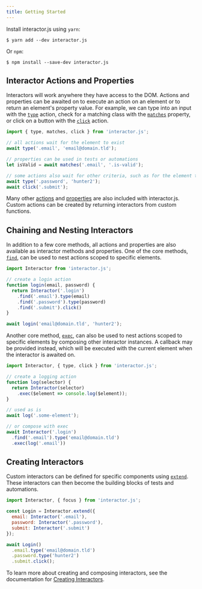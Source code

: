 ```yaml
---
title: Getting Started
---
```


Install interactor.js using `yarn`:

``` session
$ yarn add --dev interactor.js
```

Or `npm`:

``` session
$ npm install --save-dev interactor.js
```

## Interactor Actions and Properties

Interactors will work anywhere they have access to the DOM. Actions and properties can be awaited on
to execute an action on an element or to return an element's property value. For example, we can
type into an input with the [`type`](/actions/type) action, check for a matching class with the
[`matches`](/properties/matches) property, or click on a button with the [`click`](/actions/click)
action.

``` javascript
import { type, matches, click } from 'interactor.js';

// all actions wait for the element to exist
await type('.email', 'email@domain.tld');

// properties can be used in tests or automations
let isValid = await matches('.email', '.is-valid');

// some actions also wait for other criteria, such as for the element to not be disabled
await type('.password', 'hunter2');
await click('.submit');
```

Many other [actions](/actions) and [properties](/properties) are also included with
interactor.js. Custom actions can be created by returning interactors from custom functions.

## Chaining and Nesting Interactors

In addition to a few core methods, all actions and properties are also available as interactor
methods and properties. One of the core methods, [`find`](/api/find), can be used to nest actions
scoped to specific elements.

``` javascript
import Interactor from 'interactor.js';

// create a login action
function login(email, password) {
  return Interactor('.login')
    .find('.email').type(email)
    .find('.password').type(password)
    .find('.submit').click()
}

await login('email@domain.tld', 'hunter2');
```

Another core method, [`exec`](/api/exec), can also be used to nest actions scoped to specific
elements by composing other interactor instances. A callback may be provided instead, which will be
executed with the current element when the interactor is awaited on.

``` javascript
import Interactor, { type, click } from 'interactor.js';

// create a logging action
function log(selector) {
  return Interactor(selector)
    .exec($element => console.log($element));
}

// used as is
await log('.some-element');

// or compose with exec
await Interactor('.login')
  .find('.email').type('email@domain.tld')
  .exec(log('.email'))
```

## Creating Interactors

Custom interactors can be defined for specific components using [`extend`](/api/extend). These
interactors can then become the building blocks of tests and automations.

``` javascript
import Interactor, { focus } from 'interactor.js';

const Login = Interactor.extend({
  email: Interactor('.email'),
  password: Interactor('.password'),
  submit: Interactor('.submit')
});

await Login()
  .email.type('email@domain.tld')
  .password.type('hunter2')
  .submit.click();
```

To learn more about creating and composing interactors, see the documentation for [Creating
Interactors](/creating-interactors).
